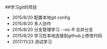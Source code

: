 ##学习git的项目

* 2015/8/20 配置本地git config
* 2015/8/20 多人协作
* 2015/8/20 分支管理学习 --no-ff 合并分支
* 2015/8/20 学习在本地连接到github上修改代码
* 2017/11/23 测试学习
